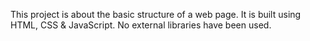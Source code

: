 This project is about the basic structure of a web page.
It is built using HTML, CSS & JavaScript. No external libraries have been used.

